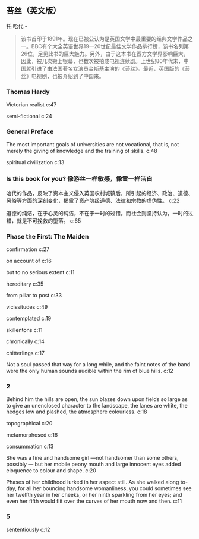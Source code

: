 ## 苔丝（英文版）

托·哈代  -  

> 该书首印于1891年。现在已被公认为是英国文学中最重要的经典文学作品之一。BBC有个大全英语世界19—20世纪最佳文学作品排行榜，该书名列第26位，足见此书的巨大魅力。另外，由于这本书在西方文学界影响巨大，因此，被几次搬上银幕，也数次被拍成电视连续剧。上世纪80年代末，中国就引进了由法国著名女演员金斯基主演的《苔丝》。最近，英国版的《苔丝》电视剧，也被介绍到了中国来。


### Thomas Hardy

Victorian realist c:47

semi-fictional c:24

### General Preface

The most important goals of universities are not vocational, that is, not merely the giving of knowledge and the training of skills. c:48

spiritual civilization c:13

### Is this book for you? 像游丝一样敏感，像雪一样洁白

哈代的作品，反映了资本主义侵入英国农村城镇后，所引起的经济、政治、道德、风俗等方面的深刻变化，揭露了资产阶级道德、法律和宗教的虚伪性。 c:22

道德的纯洁，在于心灵的纯洁，不在于一时的过错。而社会则坚持认为，一时的过错，就是不可挽救的堕落。 c:65

### Phase the First: The Maiden

confirmation c:27

on account of c:16

but to no serious extent c:11

 hereditary c:35

from pillar to post c:33

vicissitudes c:49

contemplated c:19

skillentons c:11

chronically c:14

chitterlings c:17

Not a soul passed that way for a long while, and the faint notes of the band were the only human sounds audible within the rim of blue hills. c:12

### 2

Behind him the hills are open, the sun blazes down upon fields so large as to give an unenclosed character to the landscape, the lanes are white, the hedges low and plashed, the atmosphere colourless. c:18

topographical c:20

metamorphosed c:16

consummation c:13

She was a fine and handsome girl —not handsomer than some others, possibly — but her mobile peony mouth and large innocent eyes added eloquence to colour and shape.  c:20

Phases of her childhood lurked in her aspect still. As she walked along to-day, for all her bouncing handsome womanliness, you could sometimes see her twelfth year in her cheeks, or her ninth sparkling from her eyes; and even her fifth would flit over the curves of her mouth now and then. c:11

### 5

sententiously c:12